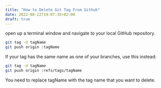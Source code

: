 ```yaml
---
title: "How to Delete Git Tag From Github"
date: 2022-08-22T19:07:35+02:00
draft: true
---
```

open up a terminal window and navigate to your local GitHub repository.

```bash
git tag -d tagName
git push origin :tagName
```

If your tag has the same name as one of your branches, use this instead:

```bash
git tag -d tagName
git push origin :refs/tags/tagName
```

You need to replace tagName with the tag name that you want to delete.

